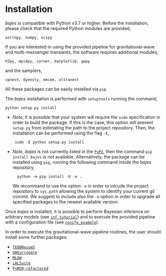 # Installation

*bajes* is compatible with Python v3.7 or higher.
Before the installation, please check that the required Python modules are provided,

    astropy, numpy, scipy

If you are interested in using the provided pipeline for gravitational-wave and multi-messenger
transients, the software requires additional modules,

    h5py, mpi4py, corner, matplotlib, gwpy

and the samplers,

    cpnest, dynesty, emcee, ultranest

All these packages can be easily installed via `pip`.

The *bajes* installation is performed with `setuptools` running the command,

    python setup.py install

 * *Note*, it is possible that your system will require the `sudo` specification
    in order to build the package. If this is the case, this option will prevent `setup.py` from estimating
    the path to the project repository. Then, the installation can be performed using the flag `-E`,

        sudo -E python setup.py install

* *Note*, *bajes* is not currently listed in the [`PyPI`](https://pypi.org/), then the command `pip install bajes` is not available.
    Alternatively, the package can be installed using `pip`, running the following command inside the *bajes* repository,

        python -m pip install -U -e .

    We recommand to use the option `-e` in order to inlcude the project repository to `sys.path` allowing the system to identify your current git commit.
    We suggest to include also the `-U` option in order to upgrade all specified packages to the newest available version.

Once *bajes* is installed, it is possible to perform Bayesian inference on arbitrary models (see [`inf_tutorial`](docs/inf_tutorial.ipynb))
and to execute the provided pipeline with a configuration file (see [`conifg_example`](docs/conifg_example.ini)).

In order to execute the gravitational-wave pipeline routines,
the user should install some further packages:
* [`TEOBResumS`](https://bitbucket.org/eob_ihes/teobresums)
* [`GWSurrogate`](https://pypi.org/project/gwsurrogate/)
* [`MLGW`](https://pypi.org/project/mlgw/)
* [`LALSuite`](https://lscsoft.docs.ligo.org/lalsuite/)
* [`PyROQ-refactored`](https://github.com/bernuzzi/PyROQ)
